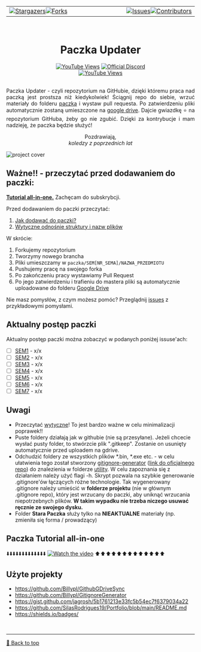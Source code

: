 <!---------------- INTRO ------------------>
<table>
  <tr>
    <td width="500px" align="left">
      <a href="https://github.com/Billypl/PaczkownicyInfaPG/stargazers"><img src="https://img.shields.io/github/stars/Billypl/PaczkownicyInfaPG?style=for-the-badge" alt="Stargazers"/></a><a href="https://github.com/Billypl/PaczkownicyInfaPG/network/members"><img src="https://img.shields.io/github/forks/Billypl/PaczkownicyInfaPG?style=for-the-badge" alt="Forks"/></a>
    </td>
    <td width="500px" align="right">
      <a href="https://github.com/Billypl/PaczkownicyInfaPG/issues"><img src="https://img.shields.io/github/issues/Billypl/PaczkownicyInfaPG.svg?style=for-the-badge" alt="Issues"/></a><a href="https://github.com/Billypl/PaczkownicyInfaPG/graphs/contributors"><img src="https://img.shields.io/github/contributors/Billypl/PaczkownicyInfaPG.svg?style=for-the-badge" alt="Contributors"/>
    </td>
  </tr>
</table>

<br clear="both"/>

<h1 align="center">Paczka Updater</h1>

<div align="center">
  <a href="https://youtu.be/tuTGdGo7trQ?si=UmZ2PyprnpxvG76_"><img src="https://img.shields.io/youtube/views/tuTGdGo7trQ?style=for-the-badge&logo=youtube&logoColor=red&label=tutorial%20views" alt="YouTube Views"/></a>&nbsp<a href="https://discord.gg/8MVeYzChkT"><img src="https://img.shields.io/badge/official_discord-join-%235865F2?style=for-the-badge&logo=discord&logoColor=%235865F2&color=%235865F2" alt="Official Discord"/></a>
</div>

<div align="center">
    <a href="https://drive.google.com/drive/folders/1AMJFl1pLO3EPuq6jlE4fCtxg1V4kvshv?usp=sharing"><img src="https://img.shields.io/badge/oficjalna_paczka-gdrive-white?style=for-the-badge&logo=googledrive&logoColor=4286f5&labelColor=fabd03&color=34a853" alt="YouTube Views"/></a>
</div>
<br>

<div align="justify">

Paczka Updater - czyli repozytorium na GitHubie, dzięki któremu praca nad paczką jest prostsza niż kiedykolwiek! Ściągnij repo do siebie, wrzuć materiały do folderu [paczka](paczka/) i wystaw pull requesta. Po zatwierdzeniu pliki automatycznie zostaną umieszczone na [google drive](https://drive.google.com/drive/folders/1AMJFl1pLO3EPuq6jlE4fCtxg1V4kvshv?usp=sharing). Dajcie gwiazdkę ⭐ na repozytorium GitHuba, żeby go nie zgubić. Dzięki za kontrybucje i mam nadzieję, że paczka będzie służyć!  
</div>
<div align="center">
  <p>
    Pozdrawiają,  <br>
    <i>koledzy z poprzednich lat</i>
  </p>
</div>

![project cover](/docs/glowne_readme/repo_cover.png)



<!---------------- MAIN ------------------>
## Ważne!! - przeczytać przed dodawaniem do paczki:

**[Tutorial all-in-one.](https://www.youtube.com/watch?v=tuTGdGo7trQ)** Zachęcam do subskrybcji.  

Przed dodawaniem do paczki przeczytać:
1. [Jak dodawać do paczki?](docs/udzial_w_paczce/udzial_w_paczce.md)  
2. [Wytyczne odnośnie struktury i nazw plików](docs/wytyczne/wytyczne.md)

W skrócie:  
1. Forkujemy repozytorium 
2. Tworzymy nowego brancha  
4. Pliki umieszczamy w `paczka/SEM[NR_SEMA]/NAZWA_PRZEDMIOTU`  
5. Pushujemy pracę na swojego forka
6. Po zakończeniu pracy wystawiamy Pull Request  
7. Po jego zatwierdzeniu i trafieniu do mastera pliki są automatycznie uploadowane do folderu [Google Drive](https://drive.google.com/drive/folders/1AMJFl1pLO3EPuq6jlE4fCtxg1V4kvshv?usp=sharing)  

Nie masz pomysłów, z czym możesz pomóc? Przeglądnij [issues](https://github.com/Billypl/PaczkownicyInfaPG/issues) z przykładowymi pomysłami.  

## Aktualny postęp paczki
Aktualny postęp paczki można zobaczyć w podanych poniżej issuse'ach:
- [ ] [SEM1](https://github.com/Billypl/PaczkownicyInfaPG/issues/20) - x/x
- [ ] [SEM2](https://github.com/Billypl/PaczkownicyInfaPG/issues/21) - x/x
- [ ] [SEM3](https://github.com/Billypl/PaczkownicyInfaPG/issues/22) - x/x
- [ ] [SEM4](https://github.com/Billypl/PaczkownicyInfaPG/issues/23) - x/x
- [ ] [SEM5](https://github.com/Billypl/PaczkownicyInfaPG/issues/24) - x/x
- [ ] [SEM6](https://github.com/Billypl/PaczkownicyInfaPG/issues/25) - x/x
- [ ] [SEM7](https://github.com/Billypl/PaczkownicyInfaPG/issues/26) - x/x

## Uwagi
- Przeczytać [wytyczne](/docs/wytyczne/wytyczne.md)! To jest bardzo ważne w celu minimalizacji poprawek!!
- Puste foldery działają jak w githubie (nie są przesyłane). Jeżeli chcecie wysłać pusty folder, to stwórzcie plik ".gitkeep". Zostanie on usunięty automatycznie przed uploadem na gdrive.  
- Odchudzić foldery ze wszystkich plików *.bin, *.exe etc. - w celu ułatwienia tego został stworzony [gitignore-generator](utility/gitignore-generator.sh) ([link do oficjalnego repo](https://github.com/Billypl/GitignoreGenerator)) do znalezienia w folderze [utility](utlility/). W celu zapoznania się z działaniem należy użyć flagi -h. Skrypt pozwala na szybkie generowanie .gitignore'ów łączących różne technologie. Tak wygenerowany .gitignore należy umieścić w **folderze projektu** (nie w głównym .gitignore repo), który jest wrzucany do paczki, aby uniknąć wrzucania niepotrzebnych plików. **W takim wypadku nie trzeba niczego usuwać ręcznie ze swojego dysku.**  
- Folder **Stara Paczka** służy tylko na **NIEAKTUALNE** materiały (np. zmieniła się forma / prowadzący)  

## Paczka Tutorial all-in-one
⬇️⬇️⬇️⬇️⬇️⬇️⬇️⬇️⬇️⬇️⬇️⬇️⬇️
[![Watch the video](https://img.youtube.com/vi/tuTGdGo7trQ/maxresdefault.jpg)](https://youtu.be/tuTGdGo7trQ)
⬆️⬆️⬆️⬆️⬆️⬆️⬆️⬆️⬆️⬆️⬆️⬆️⬆️

## Użyte projekty
- https://github.com/Billypl/GithubGDriveSync
- https://github.com/Billypl/GitignoreGenerator
- https://gist.github.com/jagrosh/5b1761213e33fc5b54ec7f6379034a22
- https://github.com/SilasRodrigues19/Portfolio/blob/main/README.md
- https://shields.io/badges/

<!-- MARKDOWN LINKS & IMAGES -->
<!-- https://www.markdownguide.org/basic-syntax/#reference-style-links -->

[contributors-shield]: https://img.shields.io/github/contributors/Billypl/PaczkownicyInfaPG.svg?style=for-the-badge
[contributors-url]: https://github.com/Billypl/PaczkownicyInfaPG/graphs/contributors

[forks-shield]: https://img.shields.io/github/forks/Billypl/PaczkownicyInfaPG?style=for-the-badge
[forks-url]: https://github.com/Billypl/PaczkownicyInfaPG/network/members

[stars-shield]: https://img.shields.io/github/stars/Billypl/PaczkownicyInfaPG?style=for-the-badge
[stars-url]: https://github.com/Billypl/PaczkownicyInfaPG/stargazers

[issues-shield]: https://img.shields.io/github/issues/Billypl/PaczkownicyInfaPG.svg?style=for-the-badge
[issues-url]: https://github.com/Billypl/PaczkownicyInfaPG/issues

[youtube-views-shield]: https://img.shields.io/youtube/views/tuTGdGo7trQ?style=for-the-badge&logo=youtube&logoColor=red&label=tutorial%20views
[youtube-url]: https://youtu.be/tuTGdGo7trQ?si=UmZ2PyprnpxvG76_

[discord-shield]: https://img.shields.io/badge/official_discord-join-%235865F2?style=for-the-badge&logo=discord&logoColor=%235865F2&color=%235865F2
[discord-url]: https://discord.gg/8MVeYzChkT  

<br><hr>
[🔼 Back to top](#paczka-updater)